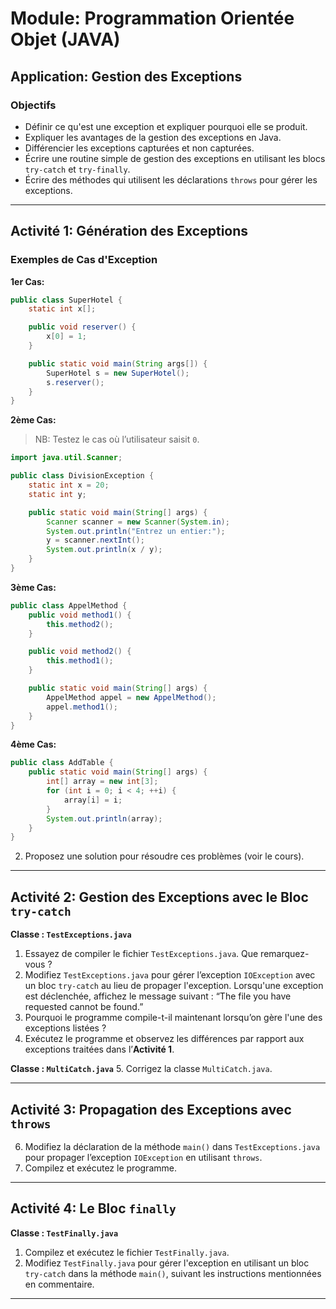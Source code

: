 # Module: Programmation Orientée Objet (JAVA)

## Application: Gestion des Exceptions

### Objectifs
- Définir ce qu'est une exception et expliquer pourquoi elle se produit.
- Expliquer les avantages de la gestion des exceptions en Java.
- Différencier les exceptions capturées et non capturées.
- Écrire une routine simple de gestion des exceptions en utilisant les blocs `try-catch` et `try-finally`.
- Écrire des méthodes qui utilisent les déclarations `throws` pour gérer les exceptions.

---

## Activité 1: Génération des Exceptions

### Exemples de Cas d'Exception

**1er Cas:**

```java
public class SuperHotel {
    static int x[];

    public void reserver() {
        x[0] = 1;
    }

    public static void main(String args[]) {
        SuperHotel s = new SuperHotel();
        s.reserver();
    }
}
```

**2ème Cas:**
> NB: Testez le cas où l’utilisateur saisit `0`.

```java
import java.util.Scanner;

public class DivisionException {
    static int x = 20;
    static int y;

    public static void main(String[] args) {
        Scanner scanner = new Scanner(System.in);
        System.out.println("Entrez un entier:");
        y = scanner.nextInt();
        System.out.println(x / y);
    }
}
```

**3ème Cas:**

```java
public class AppelMethod {
    public void method1() {
        this.method2();
    }

    public void method2() {
        this.method1();
    }

    public static void main(String[] args) {
        AppelMethod appel = new AppelMethod();
        appel.method1();
    }
}
```

**4ème Cas:**

```java
public class AddTable {
    public static void main(String[] args) {
        int[] array = new int[3];
        for (int i = 0; i < 4; ++i) {
            array[i] = i;
        }
        System.out.println(array);
    }
}
```

2) Proposez une solution pour résoudre ces problèmes (voir le cours).

---

## Activité 2: Gestion des Exceptions avec le Bloc `try-catch`

**Classe : `TestExceptions.java`**
1. Essayez de compiler le fichier `TestExceptions.java`. Que remarquez-vous ?
2. Modifiez `TestExceptions.java` pour gérer l’exception `IOException` avec un bloc `try-catch` au lieu de propager l'exception. Lorsqu'une exception est déclenchée, affichez le message suivant : “The file you have requested cannot be found.”
3. Pourquoi le programme compile-t-il maintenant lorsqu’on gère l'une des exceptions listées ?
4. Exécutez le programme et observez les différences par rapport aux exceptions traitées dans l’**Activité 1**.

**Classe : `MultiCatch.java`**
5. Corrigez la classe `MultiCatch.java`.

---

## Activité 3: Propagation des Exceptions avec `throws`

6. Modifiez la déclaration de la méthode `main()` dans `TestExceptions.java` pour propager l’exception `IOException` en utilisant `throws`.
7. Compilez et exécutez le programme.

---

## Activité 4: Le Bloc `finally`

**Classe : `TestFinally.java`**
1. Compilez et exécutez le fichier `TestFinally.java`.
2. Modifiez `TestFinally.java` pour gérer l'exception en utilisant un bloc `try-catch` dans la méthode `main()`, suivant les instructions mentionnées en commentaire.

---
